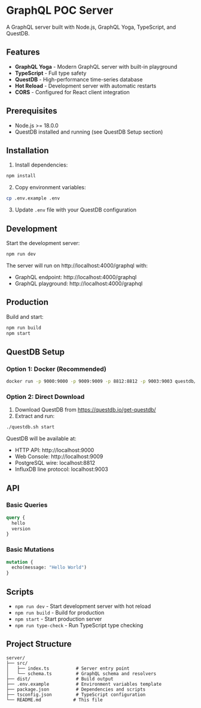 # GraphQL POC Server

A GraphQL server built with Node.js, GraphQL Yoga, TypeScript, and QuestDB.

## Features

- **GraphQL Yoga** - Modern GraphQL server with built-in playground
- **TypeScript** - Full type safety
- **QuestDB** - High-performance time-series database
- **Hot Reload** - Development server with automatic restarts
- **CORS** - Configured for React client integration

## Prerequisites

- Node.js >= 18.0.0
- QuestDB installed and running (see QuestDB Setup section)

## Installation

1. Install dependencies:
```bash
npm install
```

2. Copy environment variables:
```bash
cp .env.example .env
```

3. Update `.env` file with your QuestDB configuration

## Development

Start the development server:
```bash
npm run dev
```

The server will run on http://localhost:4000/graphql with:
- GraphQL endpoint: http://localhost:4000/graphql
- GraphQL playground: http://localhost:4000/graphql

## Production

Build and start:
```bash
npm run build
npm start
```

## QuestDB Setup

### Option 1: Docker (Recommended)
```bash
docker run -p 9000:9000 -p 9009:9009 -p 8812:8812 -p 9003:9003 questdb/questdb:latest
```

### Option 2: Direct Download
1. Download QuestDB from https://questdb.io/get-questdb/
2. Extract and run:
```bash
./questdb.sh start
```

QuestDB will be available at:
- HTTP API: http://localhost:9000
- Web Console: http://localhost:9009
- PostgreSQL wire: localhost:8812
- InfluxDB line protocol: localhost:9003

## API

### Basic Queries
```graphql
query {
  hello
  version
}
```

### Basic Mutations
```graphql
mutation {
  echo(message: "Hello World")
}
```

## Scripts

- `npm run dev` - Start development server with hot reload
- `npm run build` - Build for production
- `npm start` - Start production server
- `npm run type-check` - Run TypeScript type checking

## Project Structure

```
server/
├── src/
│   ├── index.ts          # Server entry point
│   └── schema.ts         # GraphQL schema and resolvers
├── dist/                 # Build output
├── .env.example          # Environment variables template
├── package.json          # Dependencies and scripts
├── tsconfig.json         # TypeScript configuration
└── README.md            # This file
```